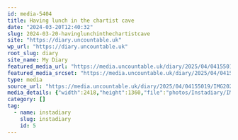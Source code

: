 ```yaml
---
id: media-5404
title: Having lunch in the chartist cave
date: "2024-03-20T12:40:32"
slug: 2024-03-20-havinglunchinthechartistcave
site: "https://diary.uncountable.uk"
wp_url: "https://diary.uncountable.uk"
root_slug: diary
site_name: My Diary
featured_media_url: "https://media.uncountable.uk/diary/2025/04/04155019/IMG20240320124032.webp"
featured_media_srcset: "https://media.uncountable.uk/diary/2025/04/04155019/IMG20240320124032-300x169.webp 300w, https://media.uncountable.uk/diary/2025/04/04155019/IMG20240320124032-1024x576.webp 1024w, https://media.uncountable.uk/diary/2025/04/04155019/IMG20240320124032-150x150.webp 150w, https://media.uncountable.uk/diary/2025/04/04155019/IMG20240320124032-640x360.webp 640w, https://media.uncountable.uk/diary/2025/04/04155019/IMG20240320124032.webp 2418w"
type: media
source_url: "https://media.uncountable.uk/diary/2025/04/04155019/IMG20240320124032.webp"
media_details: {"width":2418,"height":1360,"file":"photos/Instadiary/IMG20240320124032.webp","filesize":196066,"sizes":{"medium":{"file":"IMG20240320124032-300x169.webp","width":300,"height":169,"filesize":14790,"mime_type":"image/webp","source_url":"https://media.uncountable.uk/diary/2025/04/04155019/IMG20240320124032-300x169.webp"},"large":{"file":"IMG20240320124032-1024x576.webp","width":1024,"height":576,"filesize":110026,"mime_type":"image/webp","source_url":"https://media.uncountable.uk/diary/2025/04/04155019/IMG20240320124032-1024x576.webp"},"thumbnail":{"file":"IMG20240320124032-150x150.webp","width":150,"height":150,"filesize":7310,"mime_type":"image/webp","source_url":"https://media.uncountable.uk/diary/2025/04/04155019/IMG20240320124032-150x150.webp"},"mobwidth":{"file":"IMG20240320124032-640x360.webp","width":640,"height":360,"filesize":52682,"mime_type":"image/webp","source_url":"https://media.uncountable.uk/diary/2025/04/04155019/IMG20240320124032-640x360.webp"},"full":{"file":"IMG20240320124032.webp","width":2418,"height":1360,"mime_type":"image/webp","source_url":"https://media.uncountable.uk/diary/2025/04/04155019/IMG20240320124032.webp"}},"image_meta":{"aperture":"0","credit":"","camera":"","caption":"","created_timestamp":"0","copyright":"","focal_length":"0","iso":"0","shutter_speed":"0","title":"","orientation":"0","keywords":[]}}
category: []
tag:
  - name: instadiary
    slug: instadiary
    id: 5
---
```


